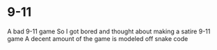 # 9-11
A bad 9-11 game
So I got bored and thought about making a satire 9-11 game
A decent amount of the game is modeled off snake code
